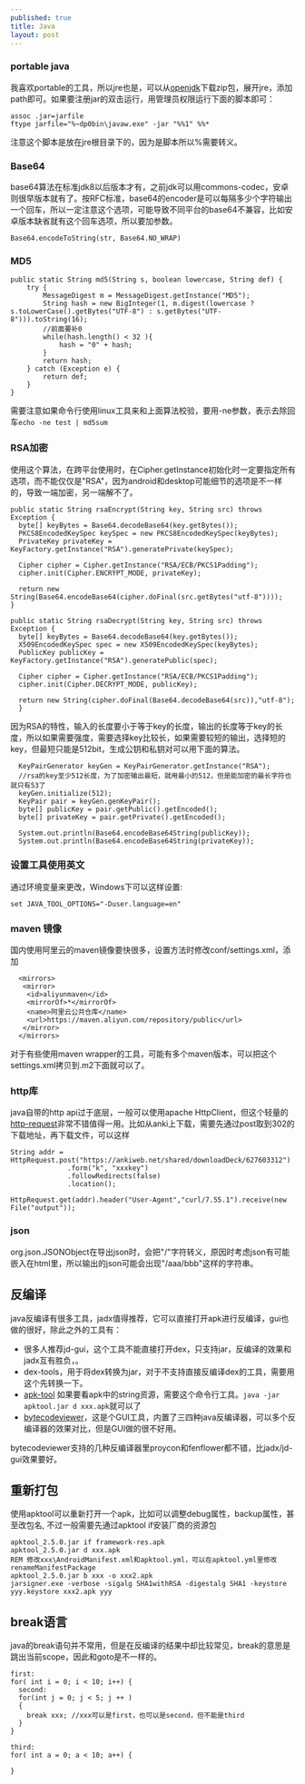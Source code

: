 ```yaml
---
published: true
title: Java
layout: post
---
```


### portable java
我喜欢portable的工具，所以jre也是，可以从[openjdk](https://adoptopenjdk.net/releases.html)下载zip包，展开jre，添加path即可。如果要注册jar的双击运行，用管理员权限运行下面的脚本即可：

```
assoc .jar=jarfile
ftype jarfile="%~dp0bin\javaw.exe" -jar "%%1" %%*
```

注意这个脚本是放在jre根目录下的，因为是脚本所以%需要转义。

### Base64

base64算法在标准jdk8以后版本才有，之前jdk可以用commons-codec，安卓则很早版本就有了。按RFC标准，base64的encoder是可以每隔多少个字符输出一个回车，所以一定注意这个选项，可能导致不同平台的base64不兼容，比如安卓版本缺省就有这个回车选项，所以要加参数。
```
Base64.encodeToString(str, Base64.NO_WRAP)
```
### MD5
```
public static String md5(String s, boolean lowercase, String def) {
    try {
        MessageDigest m = MessageDigest.getInstance("MD5");
        String hash = new BigInteger(1, m.digest(lowercase ? s.toLowerCase().getBytes("UTF-8") : s.getBytes("UTF-8"))).toString(16);
        //前面要补0
        while(hash.length() < 32 ){
            hash = "0" + hash;
        }
        return hash;
    } catch (Exception e) {
        return def;
    }
}
```
需要注意如果命令行使用linux工具来和上面算法校验，要用-ne参数，表示去除回车`echo -ne test | md5sum`

### RSA加密
使用这个算法，在跨平台使用时，在Cipher.getInstance初始化时一定要指定所有选项，而不能仅仅是"RSA"，因为android和desktop可能细节的选项是不一样的，导致一端加密，另一端解不了。

```
public static String rsaEncrypt(String key, String src) throws Exception {
  byte[] keyBytes = Base64.decodeBase64(key.getBytes());
  PKCS8EncodedKeySpec keySpec = new PKCS8EncodedKeySpec(keyBytes);
  PrivateKey privateKey = KeyFactory.getInstance("RSA").generatePrivate(keySpec);
  
  Cipher cipher = Cipher.getInstance("RSA/ECB/PKCS1Padding");  
  cipher.init(Cipher.ENCRYPT_MODE, privateKey);  

  return new String(Base64.encodeBase64(cipher.doFinal(src.getBytes("utf-8"))));
}

public static String rsaDecrypt(String key, String src) throws Exception {
  byte[] keyBytes = Base64.decodeBase64(key.getBytes());
  X509EncodedKeySpec spec = new X509EncodedKeySpec(keyBytes);
  PublicKey publicKey = KeyFactory.getInstance("RSA").generatePublic(spec);
  
  Cipher cipher = Cipher.getInstance("RSA/ECB/PKCS1Padding");  
  cipher.init(Cipher.DECRYPT_MODE, publicKey);

  return new String(cipher.doFinal(Base64.decodeBase64(src)),"utf-8");  		
  }
```

因为RSA的特性，输入的长度要小于等于key的长度，输出的长度等于key的长度，所以如果需要强度，需要选择key比较长，如果需要较短的输出，选择短的key，但最短只能是512bit，生成公钥和私钥对可以用下面的算法。

```
  KeyPairGenerator keyGen = KeyPairGenerator.getInstance("RSA");
  //rsa的key至少512长度，为了加密输出最短，就用最小的512，但是能加密的最长字符也就只有53了
  keyGen.initialize(512);
  KeyPair pair = keyGen.genKeyPair();
  byte[] publicKey = pair.getPublic().getEncoded();
  byte[] privateKey = pair.getPrivate().getEncoded();
  
  System.out.println(Base64.encodeBase64String(publicKey));
  System.out.println(Base64.encodeBase64String(privateKey));
```        

### 设置工具使用英文

通过环境变量来更改，Windows下可以这样设置:
```
set JAVA_TOOL_OPTIONS="-Duser.language=en"
```

### maven 镜像
国内使用阿里云的maven镜像要快很多，设置方法时修改conf/settings.xml，添加

```
  <mirrors>
   <mirror>
    <id>aliyunmaven</id>
    <mirrorOf>*</mirrorOf>
    <name>阿里云公共仓库</name>
    <url>https://maven.aliyun.com/repository/public</url>
   </mirror>
  </mirrors>
  ```

  对于有些使用maven wrapper的工具，可能有多个maven版本，可以把这个settings.xml拷贝到<user>\.m2下面就可以了。

  ### http库
  java自带的http api过于底层，一般可以使用apache HttpClient，但这个轻量的[http-request](https://github.com/kevinsawicki/http-request)非常不错值得一用。比如从anki上下载，需要先通过post取到302的下载地址，再下载文件，可以这样
  ```
  String addr = HttpRequest.post("https://ankiweb.net/shared/downloadDeck/627603312")
    			.form("k", "xxxkey")
    			.followRedirects(false)
    			.location();

  HttpRequest.get(addr).header("User-Agent","curl/7.55.1").receive(new File("output"));
```          

### json
org.json.JSONObject在导出json时，会把"/"字符转义，原因时考虑json有可能嵌入在html里，所以输出的json可能会出现"\/aaa\/bbb"这样的字符串。

## 反编译

java反编译有很多工具，jadx值得推荐，它可以直接打开apk进行反编译，gui也做的很好，除此之外的工具有：

* 很多人推荐jd-gui，这个工具不能直接打开dex，只支持jar，反编译的效果和jadx互有胜负，。
* dex-tools，用于将dex转换为jar，对于不支持直接反编译dex的工具，需要用这个先转换一下。
* [apk-tool](https://ibotpeaches.github.io/Apktool/) 如果要看apk中的string资源，需要这个命令行工具。`java -jar apktool.jar d xxx.apk`就可以了
* [bytecodeviewer](https://github.com/Konloch/bytecode-viewer)，这是个GUI工具，内置了三四种java反编译器，可以多个反编译器的效果对比，但是GUI做的很不好用。

bytecodeviewer支持的几种反编译器里proycon和fenflower都不错，比jadx/jd-gui效果要好。

## 重新打包
使用apktool可以重新打开一个apk，比如可以调整debug属性，backup属性，甚至改包名, 不过一般需要先通过apktool if安装厂商的资源包

```
apktool_2.5.0.jar if framework-res.apk
apktool_2.5.0.jar d xxx.apk
REM 修改xxx\AndroidManifest.xml和apktool.yml，可以在apktool.yml里修改renameManifestPackage
apktool_2.5.0.jar b xxx -o xxx2.apk
jarsigner.exe -verbose -sigalg SHA1withRSA -digestalg SHA1 -keystore yyy.keystore xxx2.apk yyy
```


## break语言
java的break语句并不常用，但是在反编译的结果中却比较常见，break的意思是跳出当前scope，因此和goto是不一样的。
```
first:
for( int i = 0; i < 10; i++) {
  second:
  for(int j = 0; j < 5; j ++ )
  {
    break xxx; //xxx可以是first，也可以是second，但不能是third
  }
}

third:
for( int a = 0; a < 10; a++) {

}
```